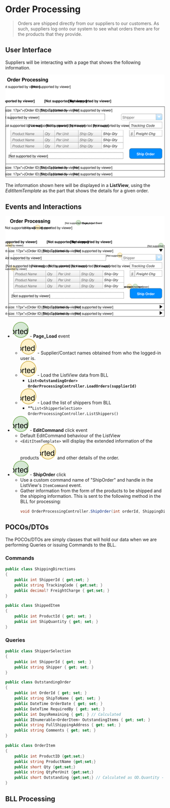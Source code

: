 # Order Processing

> Orders are shipped directly from our suppliers to our customers. As such, suppliers log onto our system to see what orders there are for the products that they provide.

## User Interface

Suppliers will be interacting with a page that shows the following information.

![Mockup](./Shipping-Orders.svg)

The information shown here will be displayed in a **ListView**, using the *EditItemTemplate* as the part that shows the details for a given order.

## Events and Interactions

![Plan](Shipping-Orders-Plan.svg)

- ![](1.svg) - **Page_Load** event
  - ![](A.svg) - Supplier/Contact names obtained from who the logged-in user is.
  - ![](B.svg) - Load the ListView data from BLL
    - **`List<OutstandingOrder> OrderProcessingController.LoadOrders(supplierId)`**
  - ![](C.svg) - Load the list of shippers from BLL
    - **`List<ShipperSelection> OrderProcessingController.ListShippers()`
- ![](2.svg) - **EditCommand** click event
  - Default EditCommand behaviour of the ListView
  - `<EditItemTemplate>` will display the extended information of the products ![](D.svg) and other details of the order.
- ![](3.svg) - **ShipOrder** click
  - Use a custom command name of "ShipOrder" and handle in the ListView's `ItemCommand` event.
  - Gather information from the form of the products to be shipped and the shipping information. This is sent to the following method in the BLL for processing:
    ```csharp
    void OrderProcessingController.ShipOrder(int orderId, ShippingDirections shipping, List<ShippedItem> items)
    ```

## POCOs/DTOs

The POCOs/DTOs are simply classes that will hold our data when we are performing Queries or issuing Commands to the BLL.

### Commands

```csharp
public class ShippingDirections
{
    public int ShipperId { get;set; }
    public string TrackingCode { get;set; }
    public decimal? FreightCharge { get;set; }
}
```

```csharp
public class ShippedItem
{
    public int ProductId { get; set; }
    public int ShipQuantity { get; set; }
}
```

### Queries

```csharp
public class ShipperSelection
{
    public int ShipperId { get; set; }
    public string Shipper { get; set; }
}
```

```csharp
public class OutstandingOrder
{
    public int OrderId { get; set; }
    public string ShipToName { get; set; }
    public DateTime OrderDate { get; set; }
    public DateTime RequiredBy { get; set; }
    public int DaysRemaining { get; } // Calculated
    public IEnumerable<OrderItem> OutstandingItems { get; set; }
    public string FullShippingAddress { get; set; }
    public string Comments { get; set; }
}
```

```csharp
public class OrderItem
{
    public int ProductID {get;set;}
    public string ProductName {get;set;}
    public short Qty {get;set;}
    public string QtyPerUnit {get;set;}
    public short Outstanding {get;set;} // Calculated as OD.Quantity - Sum(Shipped qty)
}
```

## BLL Processing
